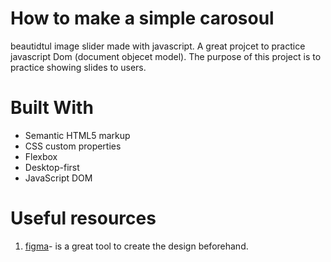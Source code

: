 
# How to make a simple carosoul
beautidtul image slider made with javascript.
A great projcet to practice javascript Dom (document objecet model). The purpose of this project is to practice showing slides to users.

# Built With
- Semantic HTML5 markup
- CSS custom properties
- Flexbox
- Desktop-first
- JavaScript DOM 


# Useful resources
1. [figma](https://www.figma.com/)- is a great tool to create the design beforehand.


